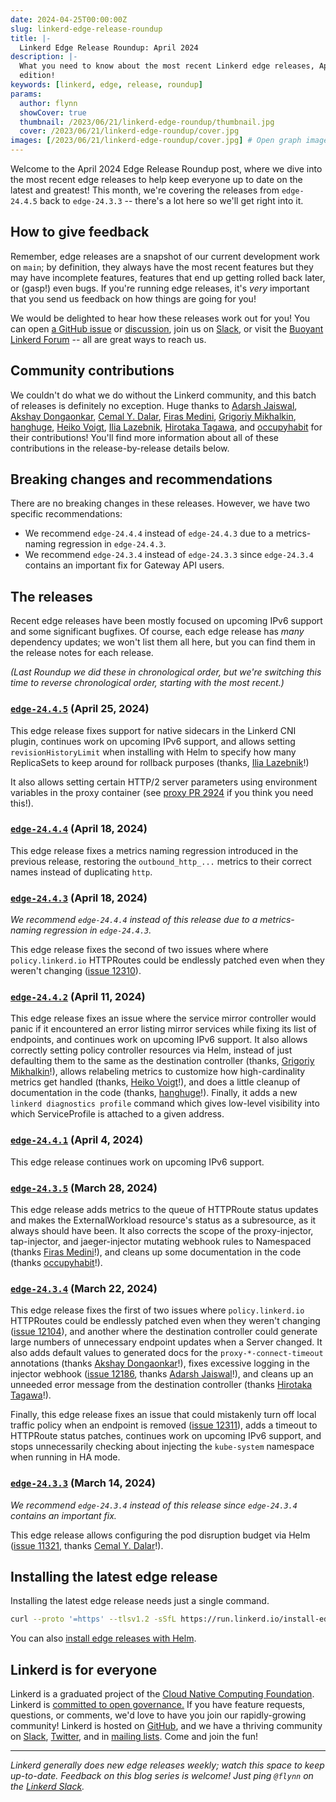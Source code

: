 ```yaml
---
date: 2024-04-25T00:00:00Z
slug: linkerd-edge-release-roundup
title: |-
  Linkerd Edge Release Roundup: April 2024
description: |-
  What you need to know about the most recent Linkerd edge releases, April 2024
  edition!
keywords: [linkerd, edge, release, roundup]
params:
  author: flynn
  showCover: true
  thumbnail: /2023/06/21/linkerd-edge-roundup/thumbnail.jpg
  cover: /2023/06/21/linkerd-edge-roundup/cover.jpg
images: [/2023/06/21/linkerd-edge-roundup/cover.jpg] # Open graph image
---
```


Welcome to the April 2024 Edge Release Roundup post, where we dive into the most
recent edge releases to help keep everyone up to date on the latest and
greatest! This month, we're covering the releases from `edge-24.4.5` back to
`edge-24.3.3` -- there's a lot here so we'll get right into it.

## How to give feedback

Remember, edge releases are a snapshot of our current development work on
`main`; by definition, they always have the most recent features but they may
have incomplete features, features that end up getting rolled back later, or
(gasp!) even bugs. If you're running edge releases, it's _very_ important that
you send us feedback on how things are going for you!

We would be delighted to hear how these releases work out for you! You can open
[a GitHub issue](https://github.com/linkerd/linkerd2/issues/) or
[discussion](https://github.com/linkerd/linkerd2/discussions/), join us on
[Slack](https://slack.linkerd.io), or visit the
[Buoyant Linkerd Forum](https://linkerd.buoyant.io) -- all are great ways to
reach us.

## Community contributions

We couldn't do what we do without the Linkerd community, and this batch of
releases is definitely no exception. Huge thanks to [Adarsh Jaiswal], [Akshay
Dongaonkar], [Cemal Y. Dalar], [Firas Medini], [Grigoriy Mikhalkin], [hanghuge],
[Heiko Voigt], [Ilia Lazebnik], [Hirotaka Tagawa], and [occupyhabit] for their
contributions! You'll find more information about all of these contributions in
the release-by-release details below.

[hanghuge]: https://github.com/hanghuge
[Grigoriy Mikhalkin]: https://github.com/GrigoriyMikhalkin
[occupyhabit]: https://github.com/occupyhabit
[Firas Medini]: https://github.com/mdnfiras
[Adarsh jaiswal]: https://github.com/Adarsh-jaiss
[Hirotaka Tagawa]: https://github.com/wafuwafu13
[Cemal Y. Dalar]: https://github.com/cdalar
[Ilia Lazebnik]: https://github.com/DrFaust92
[Akshay Dongaonkar]: https://github.com/doubletooth
[Heiko Voigt]: https://github.com/hvoigt

## Breaking changes and recommendations

There are no breaking changes in these releases. However, we have two specific
recommendations:

- We recommend `edge-24.4.4` instead of `edge-24.4.3` due to a metrics-naming
  regression in `edge-24.4.3`.
- We recommend `edge-24.3.4` instead of `edge-24.3.3` since `edge-24.3.4`
  contains an important fix for Gateway API users.

## The releases

Recent edge releases have been mostly focused on upcoming IPv6 support and some
significant bugfixes. Of course, each edge release has _many_ dependency
updates; we won't list them all here, but you can find them in the release notes
for each release.

_(Last Roundup we did these in chronological order, but we're switching this
time to reverse chronological order, starting with the most recent.)_

### [`edge-24.4.5`](https://github.com/linkerd/linkerd2/releases/tag/edge-24.4.5) (April 25, 2024)

This edge release fixes support for native sidecars in the Linkerd CNI plugin,
continues work on upcoming IPv6 support, and allows setting
`revisionHistoryLimit` when installing with Helm to specify how many ReplicaSets
to keep around for rollback purposes (thanks, [Ilia Lazebnik]!)

It also allows setting certain HTTP/2 server parameters using environment
variables in the proxy container (see [proxy PR 2924] if you think you need
this!).

[proxy PR 2924]: https://github.com/linkerd/linkerd2-proxy/pull/2924

### [`edge-24.4.4`](https://github.com/linkerd/linkerd2/releases/tag/edge-24.4.4) (April 18, 2024)

This edge release fixes a metrics naming regression introduced in the previous
release, restoring the `outbound_http_...` metrics to their correct names
instead of duplicating `http`.

### [`edge-24.4.3`](https://github.com/linkerd/linkerd2/releases/tag/edge-24.4.3) (April 18, 2024)

_We recommend `edge-24.4.4` instead of this release due to a metrics-naming
regression in `edge-24.4.3`._

This edge release fixes the second of two issues where where `policy.linkerd.io`
HTTPRoutes could be endlessly patched even when they weren't changing ([issue
12310]).

[issue 12310]: https://github.com/linkerd/linkerd2/issues/12310

### [`edge-24.4.2`](https://github.com/linkerd/linkerd2/releases/tag/edge-24.4.2) (April 11, 2024)

This edge release fixes an issue where the service mirror controller would panic
if it encountered an error listing mirror services while fixing its list of
endpoints, and continues work on upcoming IPv6 support. It also allows correctly
setting policy controller resources via Helm, instead of just defaulting them to
the same as the destination controller (thanks, [Grigoriy Mikhalkin]!), allows
relabeling metrics to customize how high-cardinality metrics get handled
(thanks, [Heiko Voigt]!), and does a little cleanup of documentation in the code
(thanks, [hanghuge]!). Finally, it adds a new `linkerd diagnostics profile`
command which gives low-level visibility into which ServiceProfile is attached
to a given address.

### [`edge-24.4.1`](https://github.com/linkerd/linkerd2/releases/tag/edge-24.4.1) (April 4, 2024)

This edge release continues work on upcoming IPv6 support.

### [`edge-24.3.5`](https://github.com/linkerd/linkerd2/releases/tag/edge-24.3.5) (March 28, 2024)

This edge release adds metrics to the queue of HTTPRoute status updates and
makes the ExternalWorkload resource's status as a subresource, as it always
should have been. It also corrects the scope of the proxy-injector,
tap-injector, and jaeger-injector mutating webhook rules to Namespaced (thanks
[Firas Medini]!), and cleans up some documentation in the code (thanks
[occupyhabit]!).

### [`edge-24.3.4`](https://github.com/linkerd/linkerd2/releases/tag/edge-24.3.4) (March 22, 2024)

This edge release fixes the first of two issues where `policy.linkerd.io`
HTTPRoutes could be endlessly patched even when they weren't changing ([issue
12104]), and another where the destination controller could generate large
numbers of unnecessary endpoint updates when a Server changed. It also adds
default values to generated docs for the `proxy-*-connect-timeout` annotations
(thanks [Akshay Dongaonkar]!), fixes excessive logging in the injector webhook
([issue 12186], thanks [Adarsh Jaiswal]!), and cleans up an unneeded error
message from the destination controller (thanks [Hirotaka Tagawa]!).

Finally, this edge release fixes an issue that could mistakenly turn off local
traffic policy when an endpoint is removed ([issue 12311]), adds a timeout to
HTTPRoute status patches, continues work on upcoming IPv6 support, and stops
unnecessarily checking about injecting the `kube-system` namespace when running
in HA mode.

[issue 12186]: https://github.com/linkerd/linkerd2/issues/12186
[issue 12104]: https://github.com/linkerd/linkerd2/issues/12104
[issue 12311]: https://github.com/linkerd/linkerd2/issues/12311

### [`edge-24.3.3`](https://github.com/linkerd/linkerd2/releases/tag/edge-24.3.3) (March 14, 2024)

_We recommend `edge-24.3.4` instead of this release since `edge-24.3.4` contains
an important fix._

This edge release allows configuring the pod disruption budget via Helm ([issue
11321], thanks [Cemal Y. Dalar]!).

[issue 11321]: https://github.com/linkerd/linkerd2/issues/11321

## Installing the latest edge release

Installing the latest edge release needs just a single command.

```bash
curl --proto '=https' --tlsv1.2 -sSfL https://run.linkerd.io/install-edge | sh
```

You can also
[install edge releases with Helm](https://linkerd.io/2.15/tasks/install-helm/).

## Linkerd is for everyone

Linkerd is a graduated project of the
[Cloud Native Computing Foundation](https://cncf.io/). Linkerd is
[committed to open governance.](/2019/10/03/linkerds-commitment-to-open-governance/)
If you have feature requests, questions, or comments, we'd love to have you join
our rapidly-growing community! Linkerd is hosted on
[GitHub](https://github.com/linkerd/), and we have a thriving community on
[Slack](https://slack.linkerd.io/), [Twitter](https://twitter.com/linkerd), and
in [mailing lists](/community/get-involved/). Come and join the fun!

---

_Linkerd generally does new edge releases weekly; watch this space to keep
up-to-date. Feedback on this blog series is welcome! Just ping `@flynn` on the
[Linkerd Slack](https://slack.linkerd.io)._
